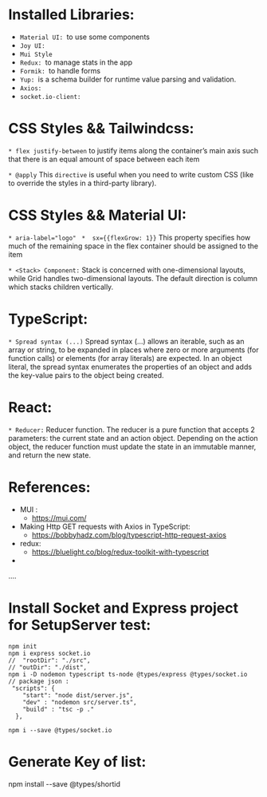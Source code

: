 # Installed Libraries:
* `Material UI: `to use some components
* `Joy UI: `
* `Mui Style`
* `Redux: `to manage stats in the app
* `Formik: `to handle forms
* `Yup: `is a schema builder for runtime value parsing and validation.
* `Axios: `
* `socket.io-client: `

# CSS Styles && Tailwindcss:

`* flex justify-between`
    to justify items along the container’s main axis such that there is an equal amount of space between each item

`* @apply`
    This `directive` is useful when you need to write custom CSS (like to override the styles in a third-party library).

# CSS Styles && Material UI:

`* aria-label="logo" `
`*  sx={{flexGrow: 1}}`
    This property specifies how much of the remaining space in the flex container should be assigned to the item

`* <Stack> Component:`
    Stack is concerned with one-dimensional layouts, while Grid handles two-dimensional layouts. The default direction is column which stacks children vertically.


# TypeScript:
`* Spread syntax (...)`
Spread syntax (...) allows an iterable, such as an array or string, to be expanded in places where zero or more arguments (for function calls) or elements (for array literals) are expected. In an object literal, the spread syntax enumerates the properties of an object and adds the key-value pairs to the object being created.



# React:
`* Reducer:`
Reducer function. The reducer is a pure function that accepts 2 parameters: the current state and an action object. Depending on the action object, the reducer function must update the state in an immutable manner, and return the new state.

# References:
* MUI :
    - https://mui.com/
* Making Http GET requests with Axios in TypeScript:
    - https://bobbyhadz.com/blog/typescript-http-request-axios
* redux: 
    - https://bluelight.co/blog/redux-toolkit-with-typescript
* 
....

# Install Socket and Express project for SetupServer test:
```
npm init
npm i express socket.io
//  "rootDir": "./src", 
// "outDir": "./dist",      
npm i -D nodemon typescript ts-node @types/express @types/socket.io
// package json :
 "scripts": {
    "start": "node dist/server.js",
    "dev" : "nodemon src/server.ts",
    "build" : "tsc -p ."
  },
```

```
npm i --save @types/socket.io
```

# Generate Key of list:
npm install --save @types/shortid


